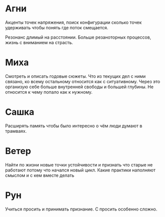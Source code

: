 # Агни
Акценты точек напряжения, поиск конфигурации сколько точек удерживать чтобы понять где поток смещается.

Резонанс длимый на расстоянии. Больше резаноторных процессов, жизнь с вниманием на страсть.

# Миха
Смотреть и описать годовые сюжеты. Что из текущих дел с ними связано, ко всему остальному относится как с ситуативному.
Через это организую себе больше внутренней свободы и большей глубины.
Не относится к чему попало как к нужному.

# Сашка
Расширять память чтобы было интересно о чём люди думают в трамваях.

# Ветер 
Найти по жизни новые точки устойчивости и признать что старые не работают потому что начался новый цикл.
Какие практики наполняют смыслом и с кем вместе делать

# Рун
Учиться просить и принимать признание. С просить особенно сложно.


